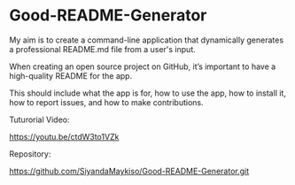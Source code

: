 # Good-README-Generator

My aim is to create a command-line application that dynamically generates a professional README.md file from a user's input.

When creating an open source project on GitHub, it’s important to have a high-quality README for the app.

This should include what the app is for, how to use the app, how to install it, how to report issues, and how to make contributions.

Tuturorial Video:

https://youtu.be/ctdW3to1VZk

Repository:

https://github.com/SiyandaMaykiso/Good-README-Generator.git


